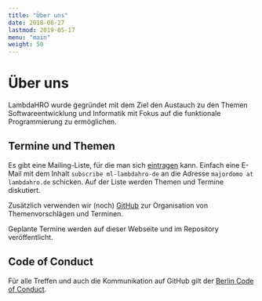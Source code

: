 ```yaml
---
title: "Über uns"
date: 2018-08-27
lastmod: 2019-05-17
menu: "main"
weight: 50
---
```


# Über uns #

LambdaHRO wurde gegründet mit dem Ziel den Austauch zu den Themen 
Softwareentwicklung und Informatik mit Fokus auf die funktionale 
Programmierung zu ermöglichen.

## Termine und Themen ##

Es gibt eine Mailing-Liste, für die man sich <a href="mailto:majordomo@lambdahro.de?subject=subscribe&body=subscribe%20ml-lambdahro-de">eintragen</a> kann. Einfach eine E-Mail mit dem Inhalt `subscribe ml-lambdahro-de` an die Adresse `majordomo at lambdahro.de` schicken. Auf der Liste werden Themen und Termine diskutiert.

Zusätzlich verwenden wir (noch) [GitHub](https://github.com/lambdahro/organisation/issues) zur Organisation von Themenvorschlägen und Terminen.

Geplante Termine werden auf dieser Webseite und im Repository veröffentlicht.

## Code of Conduct ##

Für alle Treffen und auch die Kommunikation auf GitHub gilt der 
[Berlin Code of Conduct](https://berlincodeofconduct.org/de/).

